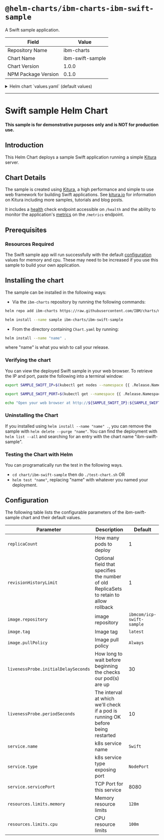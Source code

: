 # `@helm-charts/ibm-charts-ibm-swift-sample`

A Swift sample application.

| Field               | Value            |
| ------------------- | ---------------- |
| Repository Name     | ibm-charts       |
| Chart Name          | ibm-swift-sample |
| Chart Version       | 1.0.0            |
| NPM Package Version | 0.1.0            |

<details>

<summary>Helm chart `values.yaml` (default values)</summary>

```yaml
# This is a YAML-formatted file.
# Declare variables to be passed into your templates.
replicaCount: 1
revisionHistoryLimit: 1
image:
  repository: ibmcom/icp-swift-sample
  tag: latest
  pullPolicy: Always
  resources:
    requests:
      cpu: 200m
      memory: 300Mi
livenessProbe:
  initialDelaySeconds: 30
  periodSeconds: 10
service:
  name: Swift
  type: NodePort
  servicePort: 8080
hpa:
  enabled: false
  minReplicas: 1
  maxReplicas: 2
  metrics:
    cpu:
      targetAverageUtilization: 100m
```

</details>

---

# Swift sample Helm Chart

#### This sample is for demonstrative purposes only and is NOT for production use.

## Introduction

This Helm Chart deploys a sample Swift application running a simple [Kitura](https://github.com/IBM-Swift/Kitura) server.

## Chart Details

The sample is created using [Kitura](https://github.com/IBM-Swift/Kitura), a high performance and simple to use web framework for building Swift applications. See [kitura.io](https://kitura.io) for information on Kitura including more samples, tutorials and blog posts.

It includes a [health](https://github.com/IBM-Swift/Health) check endpoint accessible on `/health` and the ability to monitor the application's [metrics](https://github.com/RuntimeTools/SwiftMetrics) on the `/metrics` endpoint.

## Prerequisites

### Resources Required

The Swift sample app will run successfully with the default [configuration](#Configuration) values for memory and cpu. These may need to be increased if you use this sample to build your own application.

## Installing the chart

The sample can be installed in the following ways:

- Via the `ibm-charts` repository by running the following commands:

```bash
helm repo add ibm-charts https://raw.githubusercontent.com/IBM/charts/master/repo/stable/
```

```bash
helm install --name sample ibm-charts/ibm-swift-sample
```

- From the directory containing `Chart.yaml` by running:

```bash
helm install --name "name" .
```

where "name" is what you wish to call your release.

### Verifying the chart

You can view the deployed Swift sample in your web browser. To retrieve the IP and port, paste the following into a terminal window:

```bash
export SAMPLE_SWIFT_IP=$(kubectl get nodes --namespace {{ .Release.Namespace }} -o jsonpath="{.items[0].status.addresses[0].address}")
```

```bash
export SAMPLE_SWIFT_PORT=$(kubectl get --namespace {{ .Release.Namespace }} -o jsonpath="{.spec.ports[0].nodePort}" services {{ template "fullname" . }})
```

```bash
echo "Open your web browser at http://${SAMPLE_SWIFT_IP}:${SAMPLE_SWIFT_PORT} to view the sample."
```

### Uninstalling the Chart

If you installed using `helm install --name "name" .`, you can remove the sample with `helm delete --purge "name"`. You can find the deployment with `helm list --all` and searching for an entry with the chart name "ibm-swift-sample".

### Testing the Chart with Helm

You can programatically run the test in the following ways.

- `cd chart/ibm-swift-sample` then do `./test-chart.sh` OR
- `helm test "name"`, replacing "name" with whatever you named your deployment.

## Configuration

The following table lists the configurable parameters of the ibm-swift-sample chart and their default values.

| Parameter                           | Description                                                                             | Default                   |
| ----------------------------------- | --------------------------------------------------------------------------------------- | ------------------------- |
| `replicaCount`                      | How many pods to deploy                                                                 | 1                         |
| `revisionHistoryLimit`              | Optional field that specifies the number of old ReplicaSets to retain to allow rollback | 1                         |
| `image.repository`                  | image repository                                                                        | `ibmcom/icp-swift-sample` |
| `image.tag`                         | Image tag                                                                               | `latest`                  |
| `image.pullPolicy`                  | Image pull policy                                                                       | `Always`                  |
| `livenessProbe.initialDelaySeconds` | How long to wait before beginning the checks our pod(s) are up                          | 30                        |
| `livenessProbe.periodSeconds`       | The interval at which we'll check if a pod is running OK before being restarted         | 10                        |
| `service.name`                      | k8s service name                                                                        | `Swift`                   |
| `service.type`                      | k8s service type exposing port                                                          | `NodePort`                |
| `service.servicePort`               | TCP Port for this service                                                               | 8080                      |
| `resources.limits.memory`           | Memory resource limits                                                                  | `128m`                    |
| `resources.limits.cpu`              | CPU resource limits                                                                     | `100m`                    |
